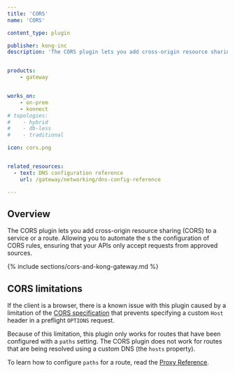 ```yaml
---
title: 'CORS'
name: 'CORS'

content_type: plugin

publisher: kong-inc
description: 'The CORS plugin lets you add cross-origin resource sharing (CORS) to a service or a route.'


products:
    - gateway


works_on:
    - on-prem
    - konnect
# topologies:
#    - hybrid
#    - db-less
#    - traditional

icon: cors.png


related_resources:
  - text: DNS configuration reference
    url: /gateway/networking/dns-config-reference

---
```


## Overview


The CORS plugin lets you add cross-origin resource sharing (CORS) to a service or a route. Allowing you to automate the s the configuration of CORS rules, ensuring that your APIs only accept requests from approved sources. 


{% include sections/cors-and-kong-gateway.md %}


## CORS limitations

If the client is a browser, there is a known issue with this plugin caused by a
limitation of the [CORS specification](https://developer.mozilla.org/en-US/docs/Web/HTTP/CORS) that prevents specifying a custom
`Host` header in a preflight `OPTIONS` request.

Because of this limitation, this plugin only works for routes that have been
configured with a `paths` setting. The CORS plugin does not work for routes that
are being resolved using a custom DNS (the `hosts` property).

To learn how to configure `paths` for a route, read the [Proxy Reference](/gateway/traffic-control/proxy/).

